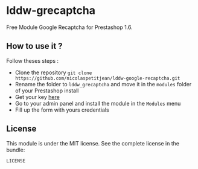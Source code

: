 lddw-grecaptcha
===============
Free Module Google Recaptcha for Prestashop 1.6.

How to use it ?
-------------
Follow theses steps :
* Clone the repository `git clone https://github.com/nicolaspetitjean/lddw-google-recaptcha.git`
* Rename the folder to `lddw_grecaptcha` and move it in the `modules` folder of your Prestashop install
* Get your key [here](https://www.google.com/recaptcha/intro/index.html)
* Go to your admin panel and install the module in the `Modules` menu
* Fill up the form with yours credentials

License
-------

This module is under the MIT license. See the complete license in the bundle:

`LICENSE`